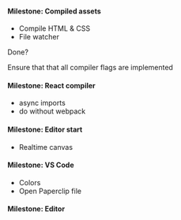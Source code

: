 #### Milestone: Compiled assets

- Compile HTML & CSS
- File watcher

Done?

Ensure that that all compiler flags are implemented

#### Milestone: React compiler

- async imports
- do without webpack

#### Milestone: Editor start

- Realtime canvas

#### Milestone: VS Code

- Colors
- Open Paperclip file

#### Milestone: Editor
